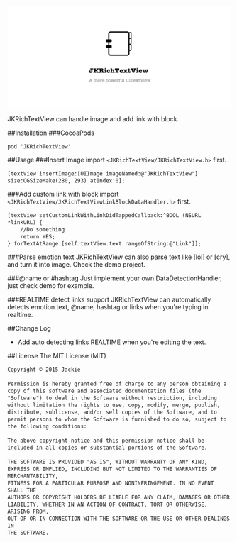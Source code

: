 ![](banner.jpg)

JKRichTextView can handle image and add link with block.

##Installation
###CocoaPods

	pod 'JKRichTextView'
	
##Usage	
###Insert Image
import `<JKRichTextView/JKRichTextView.h>` first.

	[textView insertImage:[UIImage imageNamed:@"JKRichTextView"] size:CGSizeMake(280, 293) atIndex:0];
	
###Add custom link with block
import `<JKRichTextView/JKRichTextViewLinkBlockDataHandler.h>` first.
	
	[textView setCustomLinkWithLinkDidTappedCallback:^BOOL (NSURL *linkURL) {
        //Do something
        return YES;
    } forTextAtRange:[self.textView.text rangeOfString:@"Link"]];

###Parse emotion text
JKRichTextView can also parse text like [lol] or [cry], and turn it into image.
Check the demo project.

###@name or #hashtag
Just implement your own DataDetectionHandler, just check demo for example.

###REALTIME detect links support
JKRichTextView can automatically detects emotion text, @name, hashtag or links when you're typing in realtime.

##Change Log
* Add auto detecting links REALTIME when you're editing the text.

##License
	The MIT License (MIT)
	
	Copyright © 2015 Jackie
	
	Permission is hereby granted free of charge to any person obtaining a copy of this software and associated documentation files (the "Software") to deal in the Software without restriction, including without limitation the rights to use, copy, modify, merge, publish, distribute, sublicense, and/or sell copies of the Software, and to permit persons to whom the Software is furnished to do so, subject to the following conditions:
	
	The above copyright notice and this permission notice shall be included in all copies or substantial portions of the Software.
	
	THE SOFTWARE IS PROVIDED "AS IS", WITHOUT WARRANTY OF ANY KIND, EXPRESS OR IMPLIED, INCLUDING BUT NOT LIMITED TO THE WARRANTIES OF MERCHANTABILITY,
	FITNESS FOR A PARTICULAR PURPOSE AND NONINFRINGEMENT. IN NO EVENT SHALL THE
	AUTHORS OR COPYRIGHT HOLDERS BE LIABLE FOR ANY CLAIM, DAMAGES OR OTHER
	LIABILITY, WHETHER IN AN ACTION OF CONTRACT, TORT OR OTHERWISE, ARISING FROM,
	OUT OF OR IN CONNECTION WITH THE SOFTWARE OR THE USE OR OTHER DEALINGS IN
	THE SOFTWARE.
